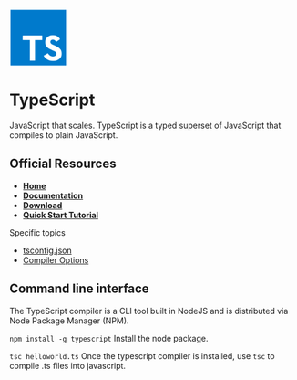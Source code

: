 <p align="left"><img src="../img/logo_typescript.png" width="100px" height="100x"></p>

# TypeScript

JavaScript that scales.  TypeScript is a typed superset of JavaScript that compiles to plain JavaScript.

## Official Resources

- **[Home](https://www.typescriptlang.org/index.html)**
- **[Documentation](https://www.typescriptlang.org/docs/home.html)**
- **[Download](https://www.typescriptlang.org/index.html#download-links)**
- **[Quick Start Tutorial](https://www.typescriptlang.org/docs/tutorial.html)**

Specific topics
- [tsconfig.json](https://www.typescriptlang.org/docs/handbook/tsconfig-json.html)
- [Compiler Options](https://www.typescriptlang.org/docs/handbook/compiler-options.html)

## Command line interface 

The TypeScript compiler is a CLI tool built in NodeJS and is distributed via Node Package Manager (NPM).

`npm install -g typescript` Install the node package.

`tsc helloworld.ts` Once the typescript compiler is installed, use `tsc` to compile .ts files into javascript.
